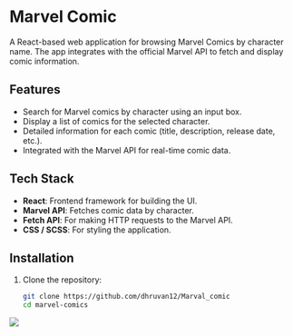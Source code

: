 # Marvel Comic

A React-based web application for browsing Marvel Comics by character name. The app integrates with the official Marvel API to fetch and display comic information.

## Features

- Search for Marvel comics by character using an input box.
- Display a list of comics for the selected character.
- Detailed information for each comic (title, description, release date, etc.).
- Integrated with the Marvel API for real-time comic data.

## Tech Stack

- **React**: Frontend framework for building the UI.
- **Marvel API**: Fetches comic data by character.
- **Fetch API**: For making HTTP requests to the Marvel API.
- **CSS / SCSS**: For styling the application.

## Installation

1. Clone the repository:

   ```bash
   git clone https://github.com/dhruvan12/Marval_comic
   cd marvel-comics

<img src="https://github.com/dhruvan12/Marval_comic/blob/master/src/images/example.png">
